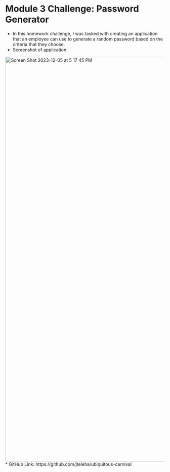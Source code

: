 # Module 3 Challenge: Password Generator
* In this homework challenge, I was tasked with creating an application that an employee can use to generate a random password based on the criteria that they choose.
* Screenshot of application:
<img width="1280" alt="Screen Shot 2023-12-05 at 5 17 45 PM" src="https://github.com/jteleha/ubiquitous-carnival/assets/149969076/e5d08ebf-68c0-49e9-b16f-1e0abb6a9619">
* GitHub Link: https://github.com/jteleha/ubiquitous-carnival
